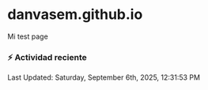 # danvasem.github.io
Mi test page

### :zap: Actividad reciente
<!--RECENT_ACTIVITY:start-->
<!--RECENT_ACTIVITY:end-->

<!--RECENT_ACTIVITY:last_update-->
Last Updated: Saturday, September 6th, 2025, 12:31:53 PM
<!--RECENT_ACTIVITY:last_update_end-->
